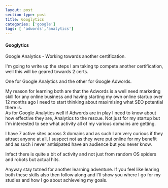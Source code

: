 ```yaml
---
layout: post
section-type: post
title: Googlytics
categories: ['google']
tags: [ 'adwords','analytics']
---
```



#### Googlytics 

Google Analytics - Working towards another certification. 

I'm going to write up the steps I am taking tp compete another certification, well this will be geared towards 2 certs. 

One for Google Analytics and the other for Google Adwords.

My reason for learning both are that the Adwords is a well need marketing skill for any online business and having starting my own online startup over 12 months ago I need to start thinking about maximising what SEO potential there is.  
As for Google Analytics well if Adwords are in play I need to know about how effective they are, Analytics to the rescue. Not just for my startup but I'm interested to see what activity all of my various domains are getting.  

I have 7 active sites across 3 domains and as such I am very curious if they attract anyone at all, I suspect not as they were put online for my benefit and as such i never antisipated have an audience but you never know.  

Infact there is quite a bit of activity and not just from random OS spiders and robots but actual hits.  

Anyway stay tutned for another learning adventure. If you feel like learing both these skills also then follow along and I'll show you where I go for my studies and how I go about achieveing my goals.  



